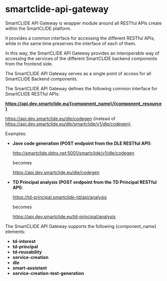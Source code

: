 # smartclide-api-gateway

SmartCLIDE API Gateway is wrapper module around all RESTful APIs create within the SmartCLIDE platform.

It provides a common interface for accessing the different RESTful APIs, while in the same time preserves the interface of each of them.

In this way, the SmartCLIDE API Gateway provides an interoperable way of accessing the services of the different SmartCLIDE backend components from the frontend side.

The SmartCLIDE API Gateway serves as a single point of access for all SmartCLIDE Backend components.

The SmartCLIDE API Gateway defines the following common interface for SmartCLIDE RESTful APIs:

**https://api.dev.smartclide.eu/{component_name}/{component_resource}**

https://api.dev.smartclide.eu/dle/codegen (instead of
https://api.dev.smartclide.eu/dle/smartclide/v1/dle/codegen),

Examples:

- **Jave code generation (POST endpoint from the DLE RESTful API)**:

	http://smartclide.ddns.net:5001/smartclide/v1/dle/codegen

	becomes

	https://api.dev.smartclide.eu/dle/codegen


- **TD Principal analysis (POST endpoint from the TD Principal RESTful API)**:

	https://td-principal.smartclide-td/api/analysis

	becomes

	https://api.dev.smartclide.eu/td-principal/analysis

The SmartCLIDE API Gateway supports the following {component_name} elements:

- **td-interest**
- **td-principal**
- **td-reusability**
- **service-creation**
- **dle**
- **smart-assistant**
- **service-creation-test-generation**
